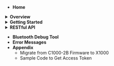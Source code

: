 * __Home__

<details><summary><strong>Overview</strong></summary>

   * __[Overview](https://github.com/CassiaNetworks/CassiaSDKGuide/wiki/Overview)__
   * Two Set of RESTful APIs
   * Architecture Diagram
   * Server Sent Events

</details>
<details><summary><strong>Getting Started</strong></summary>

* __[Getting Started](https://github.com/CassiaNetworks/CassiaSDKGuide/wiki/Getting-Started)__
* Access Local Router
* Access Cassia Router through the Cassia AC

</details>
<details><summary><strong>RESTful API</strong></summary>

* __[RESTful API](https://github.com/CassiaNetworks/CassiaSDKGuide/wiki/RESTful-API)__
* Common Parameters
* <details><summary><strong>Management APIs</strong></summary>
   
   * Obtain Cassia Router’s Configuration
   * Obtain Cassia Router’s Status
   * Monitor Cassia Router’s Status
   * Obtain All Online Routers’ Status
   * Reboot a Router Remotely
   
   </details>

* Traffic Related APIs
   * Scan Bluetooth Devices
   * Filter Scanned Data based on Device MAC, RSSI, Name, and UUID
   * Connect/Disconnect to a Target Device
   * Discover GATT Services and Characteristics
   * Read/Write the Value of a Specific Characteristic
   * Get Advertise Data
   * Get Device Connection Status
   * Receive Notification and Indication
* Positioning APIs
* Secure Pairing APIs
   * Pair Request
   * Pair-Input Request
   * Unpair Request
   * Just Works Example
   * Passkey Entry Example: Initiator Inputs
   * LE Legacy Pairing OOB Example
* Router Auto-Selection APIs
   * Router Auto-Selection
   * Connect a Device
   * Disconnect a Device
* SSE Combination APIs
   * Create Combined SSE
   * Open Scan
   * Close Scan
   * Open Notify
   * Close Notify
   * Open Connection-State Report
   * Close Connection-State Report
   * Open AP-State Report
   * Close AP-State Report

</details>

* __Bluetooth Debug Tool__
* __Error Messages__
* __Appendix__
   * Migrate from C1000-2B Firmware to X1000
   * Sample Code to Get Access Token